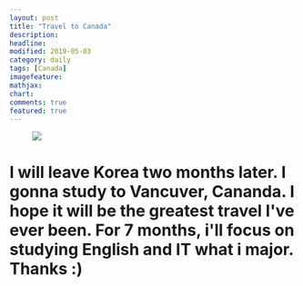 ```yaml
---
layout: post
title: "Travel to Canada"
description:
headline:
modified: 2019-05-03
category: daily
tags: [Canada]
imagefeature:
mathjax:
chart:
comments: true
featured: true
---
```

<figure>
<img src="{{ site.url }}/images/01.jpg">  
</figure>
<h1 align="left"> 

I will leave Korea two months later. I gonna study to Vancuver, Cananda.  I hope it will be the greatest travel I've ever been. For 7 months, i'll focus on studying English and IT what i major. Thanks :)
</h1>
